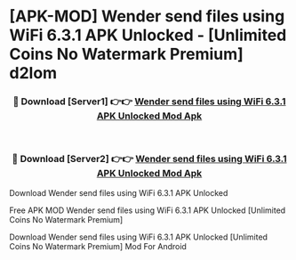 # [APK-MOD] Wender  send files using WiFi 6.3.1 APK Unlocked - [Unlimited Coins No Watermark Premium] d2lom



<div align="center">
<h3>🔴 Download [Server1] 👉👉 <a href="https://momento.my/?title=Wender__send_files_using_WiFi_6.3.1_APK_Unlocked">Wender  send files using WiFi 6.3.1 APK Unlocked Mod Apk</a></h3><br>

<h3>🔴 Download [Server2] 👉👉 <a href="https://momento.my/?title=Wender__send_files_using_WiFi_6.3.1_APK_Unlocked">Wender  send files using WiFi 6.3.1 APK Unlocked Mod Apk</a></h3>
</div>



Download Wender  send files using WiFi 6.3.1 APK Unlocked 

Free APK MOD Wender  send files using WiFi 6.3.1 APK Unlocked [Unlimited Coins No Watermark Premium]

Download Wender  send files using WiFi 6.3.1 APK Unlocked [Unlimited Coins No Watermark Premium] Mod For Android
